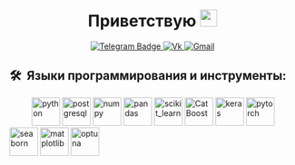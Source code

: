 
<div id="header" align="center">
    <h1>
      Приветствую
      <img src="https://media.giphy.com/media/hvRJCLFzcasrR4ia7z/giphy.gif" width="30px"/>
    </h1>
    <div id="badges">
      <a href="https://t.me/ndromanenko/">
        <img src="https://img.shields.io/badge/Telegram-blue?logo=telegram&logoColor=white" alt="Telegram Badge"/>
      </a>
      <a href="https://vk.com/ndromanenko">
        <img src="https://img.shields.io/badge/Vk-blue?logo=vkontaktem&logoColor=white" alt="Vk"/>
      </a>
      <a href="mailto:nikita@romanenko.ru">
        <img src="https://img.shields.io/badge/Gmail-red" alt="Gmail"/>
      </a>
    </div>
</div>

<h2> 🛠 &nbsp;Языки программирования и инструменты: </h2>

<p align="left">  
&nbsp &nbsp &nbsp &nbsp &nbsp <img src="https://cdn.jsdelivr.net/gh/devicons/devicon/icons/python/python-original.svg" title="Python" alt="python" width="50" height="50" />    
<img src="https://cdn.jsdelivr.net/gh/devicons/devicon/icons/postgresql/postgresql-original.svg" title="PostgreSQL" alt="postgresql" width="50" height="50" />
<img src="https://cdn.jsdelivr.net/gh/devicons/devicon/icons/numpy/numpy-original.svg" title="Numpy" alt="numpy" width="50" height="50" /> 
<img src="https://cdn.jsdelivr.net/gh/devicons/devicon/icons/pandas/pandas-original.svg" title="Pandas" alt="pandas" width="50" height="50" />
<img src="https://upload.wikimedia.org/wikipedia/commons/0/05/Scikit_learn_logo_small.svg" title="Sklearn" alt="scikit_learn" width="50" height="50"/>
<img src="https://upload.wikimedia.org/wikipedia/commons/c/cc/CatBoostLogo.png" title="CatBoost" alt="CatBoost" width="50" height="50" />
  <img src="https://upload.wikimedia.org/wikipedia/commons/thumb/a/ae/Keras_logo.svg/512px-Keras_logo.svg.png" title="Keras" alt="keras" width="50" height="50" />
<img src="https://cdn.jsdelivr.net/gh/devicons/devicon/icons/pytorch/pytorch-original.svg" alt="pytorch" title="Pytorch" width="50" height="50" />
<img src="https://upload.wikimedia.org/wikipedia/commons/thumb/8/84/Matplotlib_icon.svg/1200px-Matplotlib_icon.svg.png" title="Seaborn" alt="seaborn" width="50" height="50"/>
<img src="https://seaborn.pydata.org/_images/logo-mark-lightbg.svg" title="Matplotlib" alt="matplotlib" width="50" height="50"/>
<img src="https://avatars.githubusercontent.com/u/57251745?s=280&v=4" title="Optuna" alt="optuna" width="50" height="50"/>
